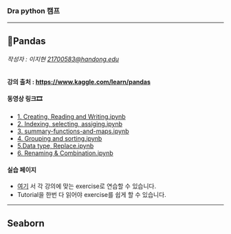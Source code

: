 ### Dra python 캠프 ###
---
## 🐼Pandas
###### 작성자 : 이지현 21700583@handong.edu 
#### 강의 출처 : https://www.kaggle.com/learn/pandas
#### 동영상 링크🎞
- [1. Creating, Reading and Writing.ipynb](https://youtu.be/Kfyt34MSsLo)
- [2. Indexing, selecting, assiging.ipynb](https://youtu.be/s-KbZ1JvxBI)
- [3. summary-functions-and-maps.ipynb](https://youtu.be/oUGHc9c7QNY)
- [4. Grouping and sorting.ipynb](https://youtu.be/qcfEJ1rZ82M)
- [5.Data type, Replace.ipynb](https://youtu.be/0qqsagesLJA)
- [6. Renaming & Combination.ipynb](https://youtu.be/9eLqdqvXPFg)

#### 실습 페이지
- [여기](https://www.kaggle.com/learn/pandas ) 서 각 강의에 맞는 exercise로 연습할 수 있습니다.
- Tutorial을 한번 다 읽어야 exercise를 쉽게 할 수 있습니다.

---
## Seaborn

